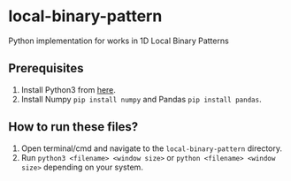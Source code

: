 # local-binary-pattern
Python implementation for works in 1D Local Binary Patterns


## Prerequisites 
1. Install Python3 from <a href="https://www.python.org/downloads/">here</a>.
2. Install Numpy `pip install numpy` and Pandas `pip install pandas`. 


## How to run these files?
1. Open terminal/cmd and navigate to the `local-binary-pattern` directory. 
2. Run `python3 <filename> <window size>` or `python <filename> <window size>` depending on your system.
